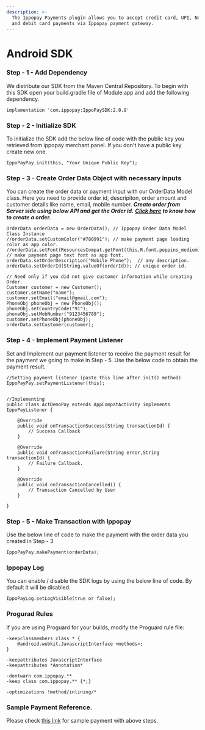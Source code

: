 ```yaml
---
description: >-
  The Ippopay Payments plugin allows you to accept credit card, UPI, Netbanking
  and debit card payments via Ippopay payment gateway.
---
```


# Android SDK

### Step - 1 - Add Dependency

We distribute our SDK from the Maven Central Repository. To begin with this SDK open your build.gradle file of Module:app and add the following dependency.

```
implementation 'com.ippopay:IppoPaySDK:2.0.9'
```

### Step - 2 - Initialize SDK

To initialize the SDK add the below line of code with the public key you retrieved from ippopay merchant panel. If you don't have a public key create new one.

```
IppoPayPay.init(this, "Your Unique Public Key");
```

### Step - 3 - Create Order Data Object with necessary inputs

You can create the order data or payment input with our OrderData Model class. Here you need to provide order id, descripiton, order amount and customer details like name, email, mobile number. _**Create order from Server side using below API and get the Order id.**_ [_**Click here**_](https://docs.ippopay.com/server-side-integrations/rest-api#create-order) _**to know how to create a order.**_

```
OrderData orderData = new OrderData(); // Ippopay Order Data Model Class Instance
//orderData.setCustomColor("#780991"); // make payment page loading color as app color.
//orderData.setFont(ResourcesCompat.getFont(this,R.font.poppins_medium)); // make payment page text font as app font.
orderData.setOrderDescription("Mobile Phone");  // any description.
orderData.setOrderId(String.valueOf(orderId)); // unique order id.

// Need only if you did not give customer information while creating Order. 
Customer customer = new Customer();
customer.setName("name");
customer.setEmail("email@gmail.com");
PhoneObj phoneObj = new PhoneObj();
phoneObj.setCountryCode("91");
phoneObj.setMobNumber("9123456789");
customer.setPhoneObj(phoneObj);
orderData.setCustomer(customer);
```

### Step - 4 - Implement Payment Listener

Set and Implement our payment listener to receive the payment result for the payment we going to make in Step - 5. Use the below code to obtain the payment result.

```
//Setting payment listener (paste this line after init() method)
IppoPayPay.setPaymentListener(this);


//Implementing
public class ActDemoPay extends AppCompatActivity implements IppoPayListener {

    @Override
    public void onTransactionSuccess(String transactionId) {
        // Success Callback
    }

    @Override
    public void onTransactionFailure(String error,String transactionId) {
        // Failure Callback.
    }

    @Override
    public void onTransactionCancelled() {
        // Transaction Cancelled by User
    }

}
```

### Step - 5 - Make Transaction with Ippopay

Use the below line of code to make the payment with the order data you created in Step - 3

```
IppoPayPay.makePayment(orderData);
```

### Ippopay Log

You can enable / disable the SDK logs by using the below line of code. By default it will be disabled.

```
IppoPayLog.setLogVisible(true or false);
```

### Progurad Rules

If you are using Proguard for your builds, modify the Proguard rule file:

```
-keepclassmembers class * {
    @android.webkit.JavascriptInterface <methods>;
}

-keepattributes JavascriptInterface
-keepattributes *Annotation*

-dontwarn com.ippopay.**
-keep class com.ippopay.** {*;}

-optimizations !method/inlining/*
```

### Sample Payment Reference.

Please check [this link](https://github.com/ippopay/ippopay-android-sdk/blob/master/app/src/main/java/com/ippopay/sample/ActDemoPay.java) for sample payment with above steps.
